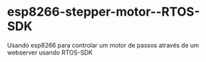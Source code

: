 # esp8266-stepper-motor--RTOS-SDK
 Usando esp8266 para controlar um motor de passos através de um webserver usando RTOS-SDK
